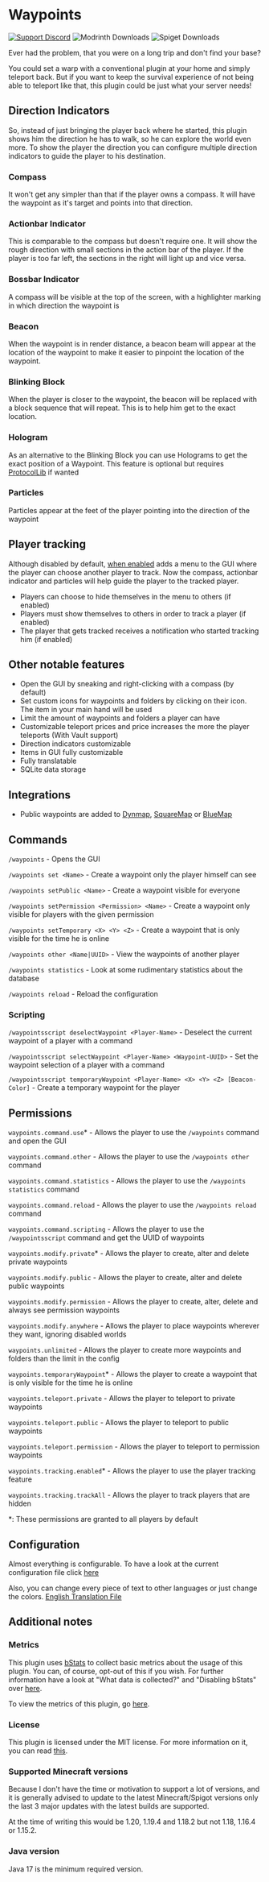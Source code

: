 # Waypoints

[![Support Discord](https://img.shields.io/static/v1?message=Support%20Discord&color=7289da&style=flat-square&logo=discord&logoColor=white&label)](https://discord.gg/4xY9TcHQja)
![Modrinth Downloads](https://img.shields.io/modrinth/dt/waypoints?label=Modrinth%20Downloads&style=flat-square)
![Spiget Downloads](https://img.shields.io/spiget/downloads/66647?label=Spigot%20Downloads&style=flat-square)

Ever had the problem, that you were on a long trip and don't find your base?

You could set a warp with a conventional plugin at your home and simply teleport back. But if you want to keep the survival experience of not being able to
teleport like that, this plugin could be just what your server needs!

## Direction Indicators

So, instead of just bringing the player back where he started, this plugin shows him the direction he has to walk, so he can explore the world even more. To
show the player the direction you can configure multiple direction indicators to guide the player to his destination.

### Compass

It won't get any simpler than that if the player owns a compass. It will have the waypoint as it's target and points into that direction.

### Actionbar Indicator

This is comparable to the compass but doesn't require one. It will show the rough direction with small sections in the action bar of the player. If the player
is too far left, the sections in the right will light up and vice versa.

### Bossbar Indicator

A compass will be visible at the top of the screen, with a highlighter marking in which direction the waypoint is

### Beacon

When the waypoint is in render distance, a beacon beam will appear at the location of the waypoint to make it easier to pinpoint the location of the waypoint.

### Blinking Block

When the player is closer to the waypoint, the beacon will be replaced with a block sequence that will repeat. This is to help him get to the exact location.

### Hologram

As an alternative to the Blinking Block you can use Holograms to get the exact position of a Waypoint. This feature is optional but
requires [ProtocolLib](https://www.spigotmc.org/resources/protocollib.1997/) if wanted

### Particles

Particles appear at the feet of the player pointing into the direction of the waypoint

## Player tracking

Although disabled by
default, [when enabled](https://github.com/Sytm/waypoints/blob/616d2f6db741d656edb8f5d98bb2d18f32cbe2ca/waypoints/src/main/resources/config.yml#L120) adds a
menu to the GUI where the player can choose another player to track. Now the compass, actionbar indicator and particles will help guide the player to the
tracked player.

- Players can choose to hide themselves in the menu to others (if enabled)
- Players must show themselves to others in order to track a player (if enabled)
- The player that gets tracked receives a notification who started tracking him (if enabled)

## Other notable features

- Open the GUI by sneaking and right-clicking with a compass (by default)
- Set custom icons for waypoints and folders by clicking on their icon. The item in your main hand will be used
- Limit the amount of waypoints and folders a player can have
- Customizable teleport prices and price increases the more the player teleports (With Vault support)
- Direction indicators customizable
- Items in GUI fully customizable
- Fully translatable
- SQLite data storage

## Integrations

- Public waypoints are added to [Dynmap](https://www.spigotmc.org/resources/dynmap%C2%AE.274/), [SquareMap](https://github.com/jpenilla/squaremap) or [BlueMap](https://bluemap.bluecolored.de/)

## Commands

`/waypoints` - Opens the GUI

`/waypoints set <Name>` - Create a waypoint only the player himself can see

`/waypoints setPublic <Name>` - Create a waypoint visible for everyone

`/waypoints setPermission <Permission> <Name>` - Create a waypoint only visible for players with the given permission

`/waypoints setTemporary <X> <Y> <Z>` - Create a waypoint that is only visible for the time he is online

`/waypoints other <Name|UUID>` - View the waypoints of another player

`/waypoints statistics` - Look at some rudimentary statistics about the database

`/waypoints reload` - Reload the configuration

### Scripting

`/waypointsscript deselectWaypoint <Player-Name>` - Deselect the current waypoint of a player with a command

`/waypointsscript selectWaypoint <Player-Name> <Waypoint-UUID>` - Set the waypoint selection of a player with a command

`/waypointsscript temporaryWaypoint <Player-Name> <X> <Y> <Z> [Beacon-Color]` - Create a temporary waypoint for the player

## Permissions

`waypoints.command.use`* - Allows the player to use the `/waypoints` command and open the GUI

`waypoints.command.other` - Allows the player to use the `/waypoints other` command

`waypoints.command.statistics` - Allows the player to use the `/waypoints statistics` command

`waypoints.command.reload` - Allows the player to use the `/waypoints reload` command

`waypoints.command.scripting` - Allows the player to use the `/waypointsscript` command and get the UUID of waypoints

`waypoints.modify.private`* - Allows the player to create, alter and delete private waypoints

`waypoints.modify.public` - Allows the player to create, alter and delete public waypoints

`waypoints.modify.permission` - Allows the player to create, alter, delete and always see permission waypoints

`waypoints.modify.anywhere` - Allows the player to place waypoints wherever they want, ignoring disabled worlds

`waypoints.unlimited` - Allows the player to create more waypoints and folders than the limit in the config

`waypoints.temporaryWaypoint`* - Allows the player to create a waypoint that is only visible for the time he is online

`waypoints.teleport.private` - Allows the player to teleport to private waypoints

`waypoints.teleport.public` - Allows the player to teleport to public waypoints

`waypoints.teleport.permission` - Allows the player to teleport to permission waypoints

`waypoints.tracking.enabled`* - Allows the player to use the player tracking feature

`waypoints.tracking.trackAll` - Allows the player to track players that are hidden

*: These permissions are granted to all players by default

## Configuration

Almost everything is configurable. To have a look at the current configuration file
click [here](https://github.com/Sytm/waypoints/blob/v3/master/waypoints/src/main/resources/config.yml)

Also, you can change every piece of text to other languages or just change the colors.
[English Translation File](https://github.com/Sytm/waypoints/blob/v3/master/waypoints/src/main/resources/lang/en.yml)

## Additional notes

### Metrics

This plugin uses [bStats](https://bstats.org/) to collect basic metrics about the usage of this plugin. You can, of course, opt-out of this if you wish. For
further information have a look at "What data is collected?"
and "Disabling bStats" over [here](https://bstats.org/getting-started).

To view the metrics of this plugin, go [here](https://bstats.org/plugin/bukkit/waypoints2/6864).
<!-- modrinth_exclude.start -->
### License

This plugin is licensed under the MIT license. For more information on it, you can read [this](https://choosealicense.com/licenses/mit/).

### Supported Minecraft versions

Because I don't have the time or motivation to support a lot of versions, and it is generally advised to update to the latest Minecraft/Spigot versions only the
last 3 major updates with the latest builds are supported.

At the time of writing this would be 1.20, 1.19.4 and 1.18.2 but not 1.18, 1.16.4 or 1.15.2.
<!-- modrinth_exclude.end -->
### Java version

Java 17 is the minimum required version.
